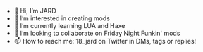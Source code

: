 - 👋 Hi, I’m JARD
- 👀 I’m interested in creating mods
- 🌱 I’m currently learning LUA and Haxe
- 💞️ I’m looking to collaborate on Friday Night Funkin' mods
- 📫 How to reach me: 18_jard on Twitter in DMs, tags or replies!

<!---
18JARD/18JARD is a ✨ special ✨ repository because its `README.md` (this file) appears on your GitHub profile.
You can click the Preview link to take a look at your changes.
--->
